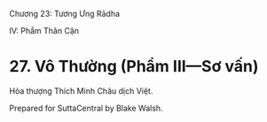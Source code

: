  

Chương 23: Tương Ưng Rādha

IV: Phẩm Thân Cận

# 27\. Vô Thường (Phẩm III—Sơ vấn)

Hòa thượng Thích Minh Châu dịch Việt.

Prepared for SuttaCentral by Blake Walsh.